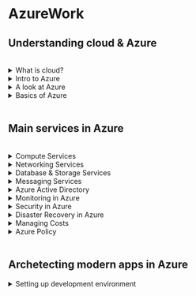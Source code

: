 # AzureWork


## Understanding cloud & Azure

<br>

<details>
<summary>What is cloud?</summary>

Cloud computing is the delivery of computing services over the internet. Computing services include common IT infrastructure such as virtual machines, storage, databases, and networking. There are many other new & hybrid services as well.
Cloud computing is the delivery of computing services over the internet. Computing services include common IT infrastructure such as virtual machines, storage, databases, and networking. Cloud computing falls under OpEx because cloud computing operates on a consumption-based model.
<ul>
 <li>Cloud Model types <br>
  Public: (Azure, AWS, GCP)  <br>
  Private: (VMWare, RedHat OpenShift, Azure Stack) <br>
  Hybrid: (Azure Arc, AWS Outposts)
 </li>
 <li>Cloud Service types (IAAS, PAAS, SAAS)</li>
 </ul>
<br>
 
</details>

<details>
<summary>Intro to Azure</summary>
Azure is the public cloud offering from Microsoft. It provides more than 100 services that enable you to do everything from running your existing applications on virtual machines to exploring new software tools & services (Containerization, Blockchain, ML, AI, IOT etc). <br> <br>
As cloud is just another computer that multiple users are accessing through the internet. Cloud vendors make use of economies of scale & global reach to profit through their online computing services. Azure has the biggest set of data centers(Zones) spread across Regions which are further part of different geographies across the Globe. <br> <br>
Find the latest Global infrastructure of Azure below. <br> 
https://infrastructuremap.microsoft.com/explore <br> <br>
A list of all cloud services provided by Azure can be found below. <br>
https://azure.microsoft.com/en-in/products/ 
<br>
 
</details>

<details>
<summary>A look at Azure</summary>
To create and use Azure services, you need an Azure subscription. After you've created an Azure account, you're free to create additional subscriptions. After you've created an Azure subscription, you can start creating Azure resources within each subscription. Creation of resources & other operations can also be performed either from the Azure Cloud Shell on the portal or you can download it to your local. Portal can be accessed from below link. <br>
https://www.portal.azure.com
<br>
 
</details>

<details>
<summary>Basics of Azure</summary>
The physical infrastructure for Azure starts with datacenters. Conceptually, the datacenters are the same as large corporate datacenters. They’re facilities with resources arranged in racks, with dedicated power, cooling, and networking infrastructure. <br>
 
As a global cloud provider, Azure has datacenters around the world. However, these individual datacenters aren’t directly accessible. Datacenters are grouped into Azure Regions or Azure Availability Zones that are designed to help you achieve resiliency and reliability for your business-critical workloads. <br>
 
A region is a geographical area on the planet that contains at least one, but potentially multiple datacenters that are nearby and networked together with a low-latency network. When you deploy a resource in Azure, you'll often need to choose the region where you want your resource deployed. <br>
 
You can use availability zones to run mission-critical applications and build high-availability into your application architecture by co-locating your compute, storage, networking, and data resources within an availability zone and replicating in other availability zones. Keep in mind that there could be a cost to duplicating your services and transferring data between availability zones. <br>
 
Also, most Azure regions are paired with another region within the same geography (such as US, Europe, or Asia) at least 300 miles away. This approach allows for the replication of resources across a geography that helps reduce the likelihood of interruptions because of events such as natural disasters, civil unrest, power outages, or physical network outages that affect an entire region.
</details>
<br>

## Main services in Azure

<br>

<details>
<summary>Compute Services</summary>
<ul>
 <li>Virtual Machines</li>
 <li>App Services</li>
 <li>AKS</li>
 <li>Azure Functions</li>
 </ul>
</details>

<details>
<summary>Networking Services</summary>
<br>
 
</details>

<details>
<summary>Database & Storage Services</summary>
<br>
 
</details>

<details>
<summary>Messaging Services</summary>
<br>
 
</details>


<details>
<summary>Azure Active Directory</summary>
<br>
 
</details>


<details>
<summary>Monitoring in Azure</summary>
<br>
 
</details>


<details>
<summary>Security in Azure</summary>
<br>
 
</details>


<details>
<summary>Disaster Recovery in Azure</summary>
<br>
 
</details>

<details>
<summary>Managing Costs</summary>
 
Almost everything in the cloud costs money. Cloud has below pricing models:
 <ul>
 <li>Per resource (VMs)</li>
 <li>Per consumption (Function apps)</li>
 <li>Reservations (Reserved instances)</li>
  </ul>
  Before allocating resources,always calculate their prices in pricing calculator.
  https://azure.microsoft.com/en-in/pricing/calculator/ 
  <br>
To do budgeting in Azure navigate to
Home > Cost Management + Billing  > Cost Management > Budgets <br>
Here you can describe your Annual/Monthly budget & can set alerts based on the threshold of thebudget.
 
<br>
 
</details>

<details>
<summary>Azure Policy</summary>
<br>
 
</details>


<br>

## Archetecting modern apps in Azure


<details>
<summary>Setting up development environment</summary>
 
 <ol>
 <li>Install .NET SDK</li>
 <li>Install VS Code</li>
 <li>Install extensions, Azure account & Azure App Services</li>
 </ol>

 </details>
